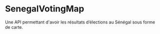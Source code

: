 # SenegalVotingMap
Une API permettant d'avoir les résultats d’élections au Sénégal sous forme de carte. 
